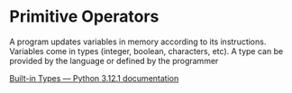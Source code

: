 # Primitive Operators

A program updates variables in memory according to its instructions. Variables come in types (integer, boolean, characters, etc). A type can be provided by the language or defined by the programmer

[Built-in Types — Python 3.12.1 documentation](https://docs.python.org/3/library/stdtypes.html)

